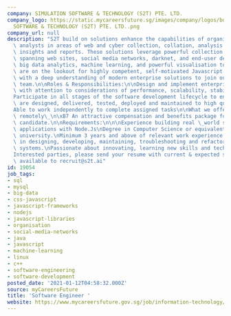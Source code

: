 ```yaml
---
company: SIMULATION SOFTWARE & TECHNOLOGY (S2T) PTE. LTD.
company_logo: https://static.mycareersfuture.sg/images/company/logos/bd716f623354b0ef672876cfa290aa67/SIMULATION
  SOFTWARE & TECHNOLOGY (S2T) PTE. LTD..png
company_url: null
description: "S2T build on solutions enhance the capabilities of organisations and\
  \ analysts in areas of web and cyber collection, collation, analysis and generating\
  \ insights and reports. These solutions leverage powerful collection capabilities\
  \ spanning web sites, social media networks, darknet, and end-user devices and harness\
  \ big data analytics, machine learning, and powerful visualisation tools.\n\nWe\
  \ are on the lookout for highly competent, self-motivated Javascript Back-end developer\
  \ with a deep understanding of modern enterprise solutions to join our Singapore\
  \ team.\n\nRoles & Responsibilities:\n\nDesign and implement enterprise-grade systems\
  \ with attention to considerations of performance, scalability, stability and maintainability.\n\
  Participate in all stages of the software development lifecycle to ensure that systems\
  \ are designed, delivered, tested, deployed and maintained to high quality standards.\n\
  Able to work independently to complete assigned tasks\n\nWhat we offer\n\n\xB7 Working\
  \ remotely\_\n\xB7 An attractive compensation and benefits package for the right\
  \ candidate.\n\nRequirements:\n\n\nExperience building real \_world services and\
  \ applications with Node.Js\nDegree in Computer Science or equivalent from recognized\
  \ university.\nMinimum 3 years and above of relevant work experience.\nProven capabilities\
  \ in designing, developing, maintaining, troubleshooting and refactoring complex\
  \ systems.\nPassionate about innovating, learning new skills and technology\n\n\n\
  Interested parties, please send your resume with current & expected salary & date\
  \ available to recruit@s2t.ai"
id: 19054
job_tags:
- sql
- mysql
- big-data
- css-javascript
- javascript-frameworks
- nodejs
- javascript-libraries
- organisation
- social-media-networks
- java
- javascript
- machine-learning
- linux
- c++
- software-engineering
- software-development
posted_date: '2021-01-12T04:58:32.000Z'
source: myCareersFuture
title: 'Software Engineer '
website: https://www.mycareersfuture.gov.sg/job/information-technology/software-engineer-simulation-software-technology-0f450a2554cbd3bd4d409c6f8106cfd9
---
```

